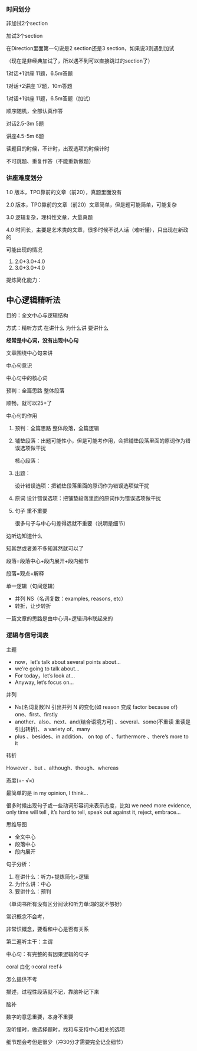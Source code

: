### 时间划分

非加试2个section

加试3个section

在Direction里面第一句说是2 section还是3 section，如果说3则遇到加试

（现在是非经典加试了，所以遇不到可以直接跳过的section了）



1对话+1讲座 11题，6.5m答题

1对话+2讲座 17题，10m答题

1对话+1讲座 11题，6.5m答题（加试）

顺序随机，全部认真作答



对话2.5-3m 5题

讲座4.5-5m 6题

读题目的时候，不计时，出现选项的时候计时

不可跳题、重复作答（不能重新做题）



### 讲座难度划分

1.0 版本，TPO靠前的文章（前20），真题里面没有

2.0 版本，TPO靠前的文章（前20）文章简单，但是题可能简单，可能复杂

3.0 逻辑复杂，理科性文章，大量真题

4.0 时间长，主要是艺术类的文章，很多时候不说人话（难听懂），只出现在新政的



可能出现的情况

1. 2.0+3.0+4.0
2. 3.0+3.0+4.0



提炼简化能力：

## 中心逻辑精听法

目的：全文中心与逻辑结构

方式：精听方式 在讲什么 为什么讲 要讲什么



**经常是中心词，没有出现中心句**

文章围绕中心句来讲



中心句意识

中心句中的核心词

预判：全篇思路 整体段落 



顺畅，就可以25+了



中心句的作用

1. 预判：全篇思路 整体段落，全篇逻辑

2. 铺垫段落：出题可能性小，但是可能考作用，会把铺垫段落里面的原词作为错误选项做干扰

   核心段落：

3. 出题：

   设计错误选项：把铺垫段落里面的原词作为错误选项做干扰

4. 原词 设计错误选项：把铺垫段落里面的原词作为错误选项做干扰

5. 句子 重不重要

   很多句子与中心句差得远就不重要（说明是细节）

边听边知道什么

知其然或者差不多知其然就可以了



段落=段落中心+段内展开+段内细节

段落=观点+解释



单一逻辑（句间逻辑）

- 并列 NS（名词复数：examples, reasons, etc）
- 转折，让步转折



一篇文章的思路是由中心词+逻辑词串联起来的

### 逻辑与信号词表

主题

- now，let’s talk about several points about... 
- we’re going to talk about...
- For today，let’s look at...
- Anyway, let’s focus on...

并列

- Ns(名词复数)N 引出并列 N 的变化(如 reason 变成 factor because of) one、first、firstly
- another、also、next、and(结合语境方可) 、several、some(不重读 重读是引出转折)、 a variety of、many
- plus 、besides、in addition、 on top of 、furthermore 、there’s more to it

转折

However 、but 、although、though、whereas

态度(+- √×)

最简单的是 in my opinion, I think...

很多时候出现句子或一些动词形容词来表示态度，比如 we need more evidence, only time will tell , it’s hard to tell, speak out against it, reject, embrace...

思维导图

- 全文中心
- 段落中心
- 段内展开



句子分析：

1. 在讲什么：听力+提炼简化+逻辑
2. 为什么讲：中心
3. 要讲什么：预判



（单词书所有没有区分阅读和听力单词的就不够好）



常识概念不会考，

非常识概念，要看和中心是否有关系



第二遍听主干：主谓



中心句：有完整的有因果逻辑的句子







coral 白化->coral reef↓

怎么提供不考

描述，过程性段落就不记，靠脑补记下来

脑补



数字的意思重要，本身不重要



没听懂时，做选择题时，找和与支持中心相关的选项



细节题会考但是很少（冲30分才需要完全记全细节）



